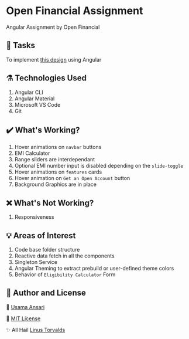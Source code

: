# Open Financial Assignment

Angular Assignment by Open Financial

## :memo: Tasks

To implement [this design](https://xd.adobe.com/view/32fd9b77-5ce0-49f6-93b9-c8ea63be5e08-67ae/specs/) using Angular

## :alembic: Technologies Used

1. Angular CLI
2. Angular Material
3. Microsoft VS Code
4. Git

## :heavy_check_mark: What's Working?

1. Hover animations on `navbar` buttons
2. EMI Calculator
3. Range sliders are interdependant
4. Optional EMI number input is disabled depending on the `slide-toggle`
5. Hover animations on `features` cards
6. Hover animation on `Get an Open Account` button
7. Background Graphics are in place

## :x: What's Not Working?

1. Responsiveness

## :bulb: Areas of Interest

1. Code base folder structure
2. Reactive data fetch in all the components
3. Singleton Service
4. Angular Theming to extract prebuild or user-defined theme colors
5. Behavior of `Eligibility Calculator` Form

## :page_facing_up: Author and License

:man: [Usama Ansari](https://github.com/usama251993)

:memo: [MIT License](https://opensource.org/licenses/MIT)

:sparkles: All Hail [Linus Torvalds](https://github.com/torvalds)
